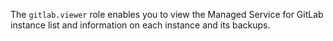 The `gitlab.viewer` role enables you to view the Managed Service for GitLab instance list and information on each instance and its backups.